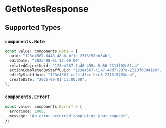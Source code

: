 # GetNotesResponse


## Supported Types

### `components.Note`

```typescript
const value: components.Note = {
  uuid: "123e4567-8448-48ab-bf1c-2313f58eb54b",
  editDate: "2025-08-01 12:00:00",
  relatedObjectUuid: "123e4567-7ad8-459a-8a56-2313f02c61ab",
  actionCompletedByStaffUuid: "123e4567-c147-4dd7-907e-2313fd8841eb",
  editByStaffUuid: "123e4567-cc2e-43cc-bcc6-2313f5403ecb",
  createDate: "2025-08-01 12:00:00",
};
```

### `components.ErrorT`

```typescript
const value: components.ErrorT = {
  errorCode: 1000,
  message: "An error occurred completing your request",
};
```

